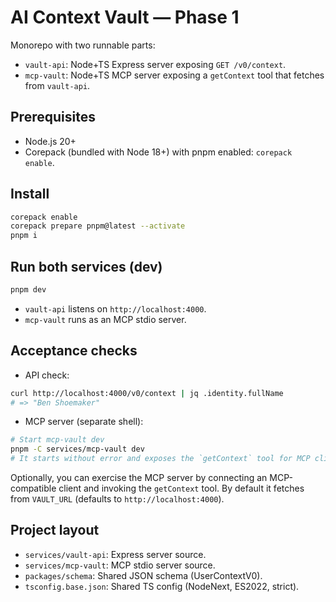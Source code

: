 # AI Context Vault — Phase 1

Monorepo with two runnable parts:
- `vault-api`: Node+TS Express server exposing `GET /v0/context`.
- `mcp-vault`: Node+TS MCP server exposing a `getContext` tool that fetches from `vault-api`.

## Prerequisites
- Node.js 20+
- Corepack (bundled with Node 18+) with pnpm enabled: `corepack enable`.

## Install
```bash
corepack enable
corepack prepare pnpm@latest --activate
pnpm i
```

## Run both services (dev)
```bash
pnpm dev
```
- `vault-api` listens on `http://localhost:4000`.
- `mcp-vault` runs as an MCP stdio server.

## Acceptance checks
- API check:
```bash
curl http://localhost:4000/v0/context | jq .identity.fullName
# => "Ben Shoemaker"
```
- MCP server (separate shell):
```bash
# Start mcp-vault dev
pnpm -C services/mcp-vault dev
# It starts without error and exposes the `getContext` tool for MCP clients.
```

Optionally, you can exercise the MCP server by connecting an MCP-compatible client and invoking the `getContext` tool. By default it fetches from `VAULT_URL` (defaults to `http://localhost:4000`).

## Project layout
- `services/vault-api`: Express server source.
- `services/mcp-vault`: MCP stdio server source.
- `packages/schema`: Shared JSON schema (UserContextV0).
- `tsconfig.base.json`: Shared TS config (NodeNext, ES2022, strict).
